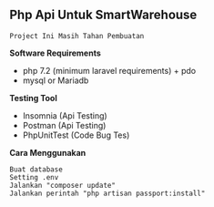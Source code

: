 ## Php Api Untuk SmartWarehouse

`
Project Ini Masih Tahan Pembuatan
`

**Software Requirements**
- php 7.2 (minimum laravel requirements) + pdo
- mysql or Mariadb

**Testing Tool**
- Insomnia (Api Testing)
- Postman (Api Testing)
- PhpUnitTest (Code Bug Tes)


**Cara Menggunakan**
~~~
Buat database 
Setting .env
Jalankan "composer update"
Jalankan perintah "php artisan passport:install"
~~~